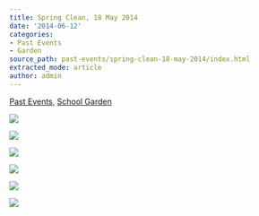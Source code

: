 ```yaml
---
title: Spring Clean, 18 May 2014
date: '2014-06-12'
categories:
- Past Events
- Garden
source_path: past-events/spring-clean-18-may-2014/index.html
extracted_mode: article
author: admin
---
```

[Past Events](category/past-events/), [School Garden](category/garden/)

[![](/assets/images/2014/06/Spring-Clean-2014-273-150x150.jpg)](past-events/spring-clean-18-may-2014/attachment/spring-clean-2014-273/)

[![](/assets/images/2014/06/Spring-Clean-2014-280-150x150.jpg)](past-events/spring-clean-18-may-2014/attachment/spring-clean-2014-280/)

[![](/assets/images/2014/06/Spring-Clean-2014-287-150x150.jpg)](past-events/spring-clean-18-may-2014/attachment/spring-clean-2014-287/)

[![](/assets/images/2014/06/Spring-Clean-2014-299-150x150.jpg)](past-events/spring-clean-18-may-2014/attachment/spring-clean-2014-299/)

[![](/assets/images/2014/06/Spring-Clean-2014-318-150x150.jpg)](past-events/spring-clean-18-may-2014/attachment/spring-clean-2014-318/)

[![](/assets/images/2014/06/Spring-Clean-2014-344-150x150.jpg)](past-events/spring-clean-18-may-2014/attachment/spring-clean-2014-344/)
